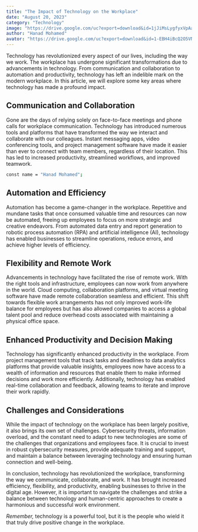 ```yaml
---
title: "The Impact of Technology on the Workplace"
date: "August 20, 2023"
category: "Technology"
image: "https://drive.google.com/uc?export=download&id=1jJiMsLygfyxVpAaPQkhmR-u-jrksfmvc"
author: "Hanad Mohamed"
avator: "https://drive.google.com/uc?export=download&id=1-EBH4iBcQ2O5VNKqdRCUR0crn15NiamD"
---
```


Technology has revolutionized every aspect of our lives, including the way we work. The workplace has undergone significant transformations due to advancements in technology. From communication and collaboration to automation and productivity, technology has left an indelible mark on the modern workplace. In this article, we will explore some key areas where technology has made a profound impact.

## Communication and Collaboration

Gone are the days of relying solely on face-to-face meetings and phone calls for workplace communication. Technology has introduced numerous tools and platforms that have transformed the way we interact and collaborate with our colleagues. Instant messaging apps, video conferencing tools, and project management software have made it easier than ever to connect with team members, regardless of their location. This has led to increased productivity, streamlined workflows, and improved teamwork.

```bash
const name = "Hanad Mohamed";
```

## Automation and Efficiency

Automation has become a game-changer in the workplace. Repetitive and mundane tasks that once consumed valuable time and resources can now be automated, freeing up employees to focus on more strategic and creative endeavors. From automated data entry and report generation to robotic process automation (RPA) and artificial intelligence (AI), technology has enabled businesses to streamline operations, reduce errors, and achieve higher levels of efficiency.

## Flexibility and Remote Work

Advancements in technology have facilitated the rise of remote work. With the right tools and infrastructure, employees can now work from anywhere in the world. Cloud computing, collaboration platforms, and virtual meeting software have made remote collaboration seamless and efficient. This shift towards flexible work arrangements has not only improved work-life balance for employees but has also allowed companies to access a global talent pool and reduce overhead costs associated with maintaining a physical office space.

## Enhanced Productivity and Decision Making

Technology has significantly enhanced productivity in the workplace. From project management tools that track tasks and deadlines to data analytics platforms that provide valuable insights, employees now have access to a wealth of information and resources that enable them to make informed decisions and work more efficiently. Additionally, technology has enabled real-time collaboration and feedback, allowing teams to iterate and improve their work rapidly.

## Challenges and Considerations

While the impact of technology on the workplace has been largely positive, it also brings its own set of challenges. Cybersecurity threats, information overload, and the constant need to adapt to new technologies are some of the challenges that organizations and employees face. It is crucial to invest in robust cybersecurity measures, provide adequate training and support, and maintain a balance between leveraging technology and ensuring human connection and well-being.

In conclusion, technology has revolutionized the workplace, transforming the way we communicate, collaborate, and work. It has brought increased efficiency, flexibility, and productivity, enabling businesses to thrive in the digital age. However, it is important to navigate the challenges and strike a balance between technology and human-centric approaches to create a harmonious and successful work environment.

_Remember,_ technology is a powerful tool, but it is the people who wield it that truly drive positive change in the workplace.
